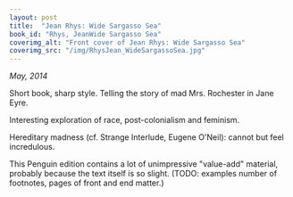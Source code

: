 ```yaml
---
layout: post
title:  "Jean Rhys: Wide Sargasso Sea"
book_id: "Rhys, JeanWide Sargasso Sea"
coverimg_alt: "Front cover of Jean Rhys: Wide Sargasso Sea"
coverimg_src: "/img/RhysJean_WideSargassoSea.jpg"
---
```


_May, 2014_

Short book, sharp style. Telling the story of mad Mrs. Rochester in
Jane Eyre.

Interesting exploration of race, post-colonialism and feminism.

Hereditary madness (cf. Strange Interlude, Eugene O'Neil): cannot but
feel incredulous.

This Penguin edition contains a lot of unimpressive "value-add"
material, probably because the text itself is so slight. (TODO:
examples number of footnotes, pages of front and end matter.)
